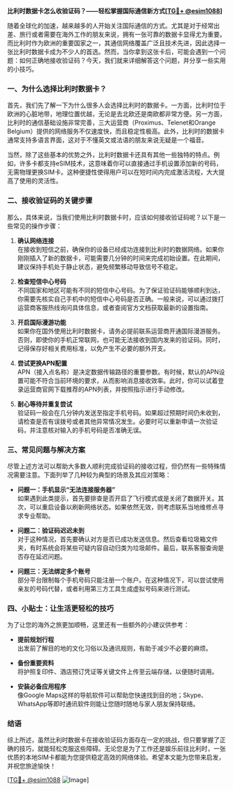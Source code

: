 **比利时数据卡怎么收验证码？——轻松掌握国际通信新方式[[TG💪+ @esim1088](https://t.me/s/esim1088)]**

随着全球化的加速，越来越多的人开始关注国际通信的方式。尤其是对于经常出差、旅行或者需要在海外工作的朋友来说，拥有一张可靠的数据卡显得尤为重要。而比利时作为欧洲的重要国家之一，其通信网络覆盖广泛且技术先进，因此选择一张比利时数据卡成为不少人的首选。然而，当你拿到这张卡后，可能会遇到一个问题：如何正确地接收验证码？今天，我们就来详细解答这个问题，并分享一些实用的小技巧。

### 一、为什么选择比利时数据卡？

首先，我们先了解一下为什么很多人会选择比利时的数据卡。一方面，比利时位于欧洲的心脏地带，地理位置优越，无论是去北欧还是南欧都非常方便。另一方面，比利时的通信基础设施非常完善，三大运营商（Proximus、Telenet和Orange Belgium）提供的网络服务不仅速度快，而且稳定性极高。此外，比利时的数据卡通常支持多语言界面，这对于不懂英文或法语的朋友来说无疑是一个福音。

当然，除了这些基本的优势之外，比利时数据卡还具有其他一些独特的特点。例如，许多卡都支持eSIM技术，这意味着你可以直接通过手机设置添加新的号码，无需物理更换SIM卡。这种便捷性使得用户可以在短时间内完成激活流程，大大提高了使用的灵活性。

### 二、接收验证码的关键步骤

那么，具体来说，当我们使用比利时数据卡时，应该如何接收验证码呢？以下是一些常见的操作步骤：

1. **确认网络连接**  
   在接收到短信之前，确保你的设备已经成功连接到比利时的数据网络。如果你刚刚插入了新的数据卡，可能需要几分钟的时间来完成初始设置。在此期间，建议保持手机处于静止状态，避免频繁移动导致信号不稳定。

2. **检查短信中心号码**  
   不同国家和地区可能有不同的短信中心号码。为了保证验证码能够顺利到达，你需要先核实自己手机中的短信中心号码是否正确。一般来说，可以通过拨打运营商客服热线询问具体信息，或者查阅官方文档获取最新的设置指南。

3. **开启国际漫游功能**  
   如果你在国外使用比利时数据卡，请务必提前联系运营商开通国际漫游服务。否则，即使你的手机正常联网，也可能无法接收到国内发来的验证码。同时，记得保存好相关费用标准，以免产生不必要的额外开支。

4. **尝试更换APN配置**  
   APN（接入点名称）是决定数据传输路径的重要参数。有时候，默认的APN设置可能不符合当前环境的要求，从而影响消息接收效率。此时，你可以试着登录运营商官网下载推荐的APN列表，并按照指示进行手动修改。

5. **耐心等待并重复尝试**  
   验证码一般会在几分钟内发送至指定手机号码。如果超过预期时间仍未收到，请检查是否有误拨号或者其他异常情况发生。必要时可以重新申请一次验证码，并注意核对输入的手机号码是否准确无误。

### 三、常见问题与解决方案

尽管上述方法可以帮助大多数人顺利完成验证码的接收过程，但仍然有一些特殊情况需要注意。下面列举了几种较为典型的场景及其应对策略：

- **问题一：手机显示“无法连接服务器”**  
  如果遇到此类提示，首先要排查是否开启了飞行模式或是关闭了数据开关。其次，可以重启设备以刷新网络状态。如果依然无效，则考虑联系当地维修点寻求专业帮助。

- **问题二：验证码迟迟未到**  
  对于这种情况，首先要确认对方是否已成功发送信息。然后查看垃圾箱文件夹，有时系统会将某些可疑内容自动归类为垃圾邮件。最后，联系客服查询是否存在延迟问题。

- **问题三：无法绑定多个账号**  
  部分平台限制每个手机号码只能注册一个账户。在这种情况下，可以尝试使用亲友的号码代替，或者利用第三方工具生成虚拟号码来进行测试。

### 四、小贴士：让生活更轻松的技巧

为了让您的海外之旅更加顺畅，这里还有一些额外的小建议供参考：

- **提前规划行程**  
  出发前了解目的地的文化习俗以及通讯规则，有助于减少不必要的麻烦。
  
- **备份重要资料**  
  将护照复印件、酒店预订凭证等关键文件上传至云端存储，以便随时调用。

- **安装必备应用程序**  
  像Google Maps这样的导航软件可以帮助您快速找到目的地；Skype、WhatsApp等即时通讯软件则能让您随时随地与家人朋友保持联络。

### 结语

综上所述，虽然比利时数据卡在接收验证码方面存在一定的挑战，但只要掌握了正确的技巧，就能轻松克服这些障碍。无论您是为了工作还是娱乐前往比利时，一张优质的本地SIM卡都能为您提供稳定高效的网络体验。希望本文能为您带来启发，并祝您旅途愉快！

[[TG💪+ @esim1088](https://t.me/s/esim1088) ![Image](https://i.postimg.cc/4NQfJmqS/Snipaste-2025-05-13-00-14-12.png)]